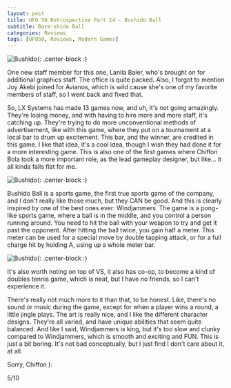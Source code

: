 ```yaml
---
layout: post
title: UFO 50 Retrospective Part 14 - Bushido Ball
subtitle: Bore-shido Ball
categories: Reviews
tags: [UFO50, Reviews, Modern Games]
---
```


![Bushido](https://imgur.com/EwYGOT0.png){: .center-block :}

One new staff member for this one, Lanila Baler, who's brought on for additional graphics staff. The office is quite packed. Also, I forgot to mention Joy Akebi joined for Avianos, which is wild cause she's one of my favorite members of staff, so I went back and fixed that.

So, LX Systems has made 13 games now, and uh, it's not going amazingly. They're losing money, and with having to hire more and more staff, it's catching up. They're trying to do more unconventional methods of advertisement, like with this game, where they put on a tournament at a local bar to drum up excitement. This bar, and the winner, are credited in this game. I like that idea, it's a cool idea, though I wish they had done it for a more interesting game. This is also one of the first games where Chiffon Bola took a more important role, as the lead gameplay designer, but like... it all kinda falls flat for me.

![Bushido](https://imgur.com/QDS7cPX.png){: .center-block :}

Bushido Ball is a sports game, the first true sports game of the company, and I don't really like those much, but they CAN be good. And this is clearly inspired by one of the best ones ever: Windjammers. The game is a pong-like sports game, where a ball is in the middle, and you control a person running around. You need to hit the ball with your weapon to try and get it past the opponent. After hitting the ball twice, you gain half a meter. This meter can be used for a special move by double tapping attack, or for a full charge hit by holding A, using up a whole meter bar.

![Bushido](https://imgur.com/baCiTLd.png){: .center-block :}

It's also worth noting on top of VS, it also has co-op, to become a kind of doubles tennis game, which is neat, but I have no friends, so I can't experience it.

There's really not much more to it than that, to be honest. Like, there's no sound or music during the game, except for when a player wins a round, a little jingle plays. The art is really nice, and I like the different character designs. They're all varied, and have unique abilities that seem quite balanced. And like I said, Windjammers is king, but it's too slow and clunky compared to Windjammers, which is smooth and exciting and FUN. This is just a bit boring. It's not bad conceptually, but I just find I don't care about it, at all.

Sorry, Chiffon ):

5/10